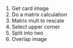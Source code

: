 1. Get card image
2. Do a matrix calculation
3. Matrix mult to rescale
4. Select upper corner
5. Split into two
6. Overlap image
